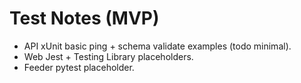 # Test Notes (MVP)
- API xUnit basic ping + schema validate examples (todo minimal).
- Web Jest + Testing Library placeholders.
- Feeder pytest placeholder.
